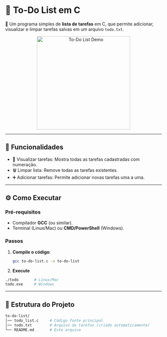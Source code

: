 # 📝 To-Do List em C  

🔹 Um programa simples de **lista de tarefas** em C, que permite adicionar, visualizar e limpar tarefas salvas em um arquivo `todo.txt`.  

<p align="center">
  <img src="https://media.giphy.com/media/v1.Y2lkPTc5MGI3NjExZWE3a2tyNGpjeXFrcnpwOHNtYTlld3lyc2d6d2ZxMDV0enA0bnBsMiZlcD12MV9naWZzX3NlYXJjaCZjdD1n/RjDIwuXYPzrAEjb6HP/giphy.gif" alt="To-Do List Demo" width="300">
</p>

---

## 🚀 Funcionalidades
- 📝 Visualizar tarefas: Mostra todas as tarefas cadastradas com numeração.
- 🗑️ Limpar lista: Remove todas as tarefas existentes.
- ➕ Adicionar tarefas: Permite adicionar novas tarefas uma a uma.

---

## ⚙️ Como Executar  

### Pré-requisitos  
- Compilador **GCC** (ou similar).  
- Terminal (Linux/Mac) ou **CMD/PowerShell** (Windows).  

### Passos  
1. **Compile o código**:  
   ```bash
   gcc to-do-list.c -o to-do-list


2. **Execute**
```bash
./todo       # Linux/Mac 
todo.exe     # Windows 
```

---

## 📂 Estrutura do Projeto
```bash
to-do-list/
│── todo_list.c     # Código fonte principal
│── todo.txt        # Arquivo de tarefas (criado automaticamente)
└── README.md       # Este arquivo
